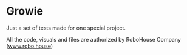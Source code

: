 # Growie
Just a set of tests made for one special project.

All the code, visuals and files are authorized by RoboHouse Company (www.robo.house)
